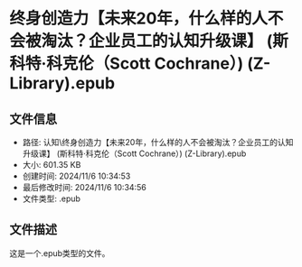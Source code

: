 ﻿# 终身创造力【未来20年，什么样的人不会被淘汰？企业员工的认知升级课】 (斯科特·科克伦（Scott Cochrane）) (Z-Library).epub

## 文件信息
- 路径: 认知\终身创造力【未来20年，什么样的人不会被淘汰？企业员工的认知升级课】 (斯科特·科克伦（Scott Cochrane）) (Z-Library).epub
- 大小: 601.35 KB
- 创建时间: 2024/11/6 10:34:53
- 最后修改时间: 2024/11/6 10:34:56
- 文件类型: .epub

## 文件描述
这是一个.epub类型的文件。

